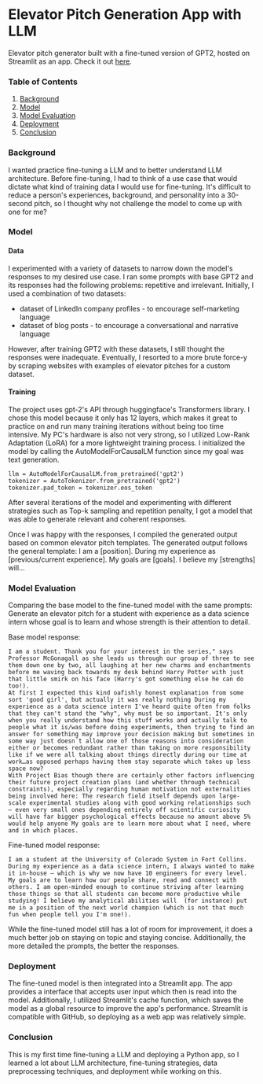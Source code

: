 # Elevator Pitch Generation App with LLM
Elevator pitch generator built with a fine-tuned version of GPT2, hosted on Streamlit as an app. Check it out [here](https://text-gen-app-iq4ncbimvgwoawcuhzkuha.streamlit.app/).

### Table of Contents
1. [Background](https://github.com/si-rui126/text-gen-app/edit/main/README#background)
2. [Model](https://github.com/si-rui126/text-gen-app/edit/main/README#model)
3. [Model Evaluation](https://github.com/si-rui126/text-gen-app/edit/main/README#model-evaluation)
4. [Deployment](https://github.com/si-rui126/text-gen-app/edit/main/README#deployment)
5. [Conclusion](https://github.com/si-rui126/text-gen-app/edit/main/README#conclusion)

### Background
I wanted practice fine-tuning a LLM and to better understand LLM architecture. Before fine-tuning, I had to think of a use case that would dictate what kind of training data I would use for fine-tuning. It's difficult to reduce a person's experiences, background, and personality into a 30-second pitch, so I thought why not challenge the model to come up with one for me?

### Model
#### Data
I experimented with a variety of datasets to narrow down the model's responses to my desired use case. I ran some prompts with base GPT2 and its responses had the following problems: repetitive and irrelevant. Initially, I used a combination of two datasets:
* dataset of LinkedIn company profiles - to encourage self-marketing language
* dataset of blog posts - to encourage a conversational and narrative language

However, after training GPT2 with these datasets, I still thought the responses were inadequate. Eventually, I resorted to a more brute force-y by scraping websites with examples of elevator pitches for a custom dataset.

#### Training
The project uses gpt-2's API through huggingface's Transformers library. I chose this model because it only has 12 layers, which makes it great to practice on and run many training iterations without being too time intensive. My PC's hardware is also not very strong, so I utilized Low-Rank Adaptation (LoRA) for a more lightweight training process. I initialized the model by calling the AutoModelForCausalLM function since my goal was text generation.
```
llm = AutoModelForCausalLM.from_pretrained('gpt2')
tokenizer = AutoTokenizer.from_pretrained('gpt2')
tokenizer.pad_token = tokenizer.eos_token
```
After several iterations of the model and experimenting with different strategies such as Top-k sampling and repetition penalty, I got a model that was able to generate relevant and coherent responses.

Once I was happy with the responses, I compiled the generated output based on common elevator pitch templates. The generated output follows the general template: I am a [position]. During my experience as [previous/current experience]. My goals are [goals]. I believe my [strengths] will...

### Model Evaluation
Comparing the base model to the fine-tuned model with the same prompts: Generate an elevator pitch for a student with experience as a data science intern whose goal is to learn and whose strength is their attention to detail.

Base model response:
```
I am a student. Thank you for your interest in the series," says Professor McGonagall as she leads us through our group of three to see them down one by two, all laughing at her new charms and enchantments before me waving back towards my desk behind Harry Potter with just that little smirk on his face (Harry's got something else he can do too!).
At first I expected this kind oafishly honest explanation from some sort 'good girl', but actually it was really nothing During my experience as a data science intern I've heard quite often from folks that they can't stand the "why", why must be so important. It's only when you really understand how this stuff works and actually talk to people what it is/was before doing experiments, then trying to find an answer for something may improve your decision making but sometimes in some way just doesn´t allow one of those reasons into consideration either or becomes redundant rather than taking on more responsibility like if we were all talking about things directly during our time at work…as opposed perhaps having them stay separate which takes up less space now?
With Project Bias though there are certainly other factors influencing their future project creation plans (and whether through technical constraints), especially regarding human motivation not externalities being involved here: The research field itself depends upon large-scale experimental studies along with good working relationships such – even very small ones depending entirely off scientific curiosity will have far bigger psychological effects because no amount above 5% would help anyone My goals are to learn more about what I need, where and in which places.
```

Fine-tuned model response:
```
I am a student at the University of Colorado System in Fort Collins. During my experience as a data science intern, I always wanted to make it in-house — which is why we now have 10 engineers for every level. My goals are to learn how our people share, read and connect with others. I am open-minded enough to continue striving after learning those things so that all students can become more productive while studying! I believe my analytical abilities will  (for instance) put me in a position of the next world champion (which is not that much fun when people tell you I'm one!).
```
While the fine-tuned model still has a lot of room for improvement, it does a much better job on staying on topic and staying concise. Additionally, the more detailed the prompts, the better the responses.

### Deployment
The fine-tuned model is then integrated into a Streamlit app. The app provides a interface that accepts user input which then is read into the model. Additionally, I utilized Streamlit's cache function, which saves the model as a global resource to improve the app's performance. Streamlit is compatible with GitHub, so deploying as a web app was relatively simple.

### Conclusion
This is my first time fine-tuning a LLM and deploying a Python app, so I learned a lot about LLM architecture, fine-tuning strategies, data preprocessing techniques, and deployment while working on this.


